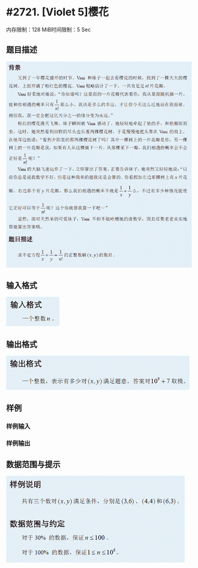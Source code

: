 # #2721. [Violet 5]樱花

内存限制：128 MiB时间限制：5 Sec

## 题目描述

![](upload/201204/T2des(5).gif)

## 输入格式

![](upload/201204/T2input(5).gif)

## 输出格式

![](upload/201204/T2output(4).gif)

## 样例

### 样例输入

### 样例输出

## 数据范围与提示

![](upload/201204/T2hint(4).gif)
